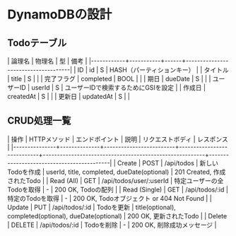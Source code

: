 # DynamoDBの設計

## Todoテーブル

| 論理名     | 物理名    | 型   | 備考                                |
|------------+-----------+------+-------------------------------------|
| ID         | id        | S    | HASH（パーティションキー）          |
| タイトル   | title     | S    |                                     |
| 完了フラグ | completed | BOOL |                                     |
| 期日       | dueDate   | S    |                                     |
| ユーザーID | userId    | S    | ユーザーIDで検索するためにGSIを設定 |
| 作成日     | createdAt | S    |                                     |
| 更新日     | updatedAt | S    |                                     |

## CRUD処理一覧

| 操作          | HTTPメソッド | エンドポイント          | 説明                       | リクエストボディ                                        | レスポンス                                |
|---------------+--------------+-------------------------+----------------------------+---------------------------------------------------------+-------------------------------------------|
| Create        | POST         | /api/todos              | 新しいTodoを作成           | userId, title, completed, dueDate(optional)             | 201 Created, 作成されたTodo               |
| Read (All)    | GET          | /api/todos/user/:userId | 特定ユーザーの全Todoを取得 | -                                                       | 200 OK, Todoの配列                        |
| Read (Single) | GET          | /api/todos/:id          | 特定のTodoを取得           | -                                                       | 200 OK, Todoオブジェクト or 404 Not Found |
| Update        | PUT          | /api/todos/:id          | Todoを更新                 | title(optional), completed(optional), dueDate(optional) | 200 OK, 更新されたTodo                    |
| Delete        | DELETE       | /api/todos/:id          | Todoを削除                 | -                                                       | 200 OK, 削除成功メッセージ                |
